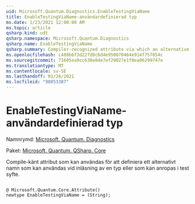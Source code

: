 ```yaml
---
uid: Microsoft.Quantum.Diagnostics.EnableTestingViaName
title: EnableTestingViaName-användardefinierad typ
ms.date: 1/23/2021 12:00:00 AM
ms.topic: article
qsharp.kind: udt
qsharp.namespace: Microsoft.Quantum.Diagnostics
qsharp.name: EnableTestingViaName
qsharp.summary: Compiler-recognized attribute via which an alternative name can be defined that may be used when loading a type or callable for testing purposes.
ms.openlocfilehash: c488b6f3d22fd0c6d4e950070464e914f757654c
ms.sourcegitcommit: 71605ea9cc630e84e7ef29027e1f0ea06299747e
ms.translationtype: MT
ms.contentlocale: sv-SE
ms.lasthandoff: 01/26/2021
ms.locfileid: "98853387"
---
```

# <a name="enabletestingvianame-user-defined-type"></a>EnableTestingViaName-användardefinierad typ

Namnrymd: [Microsoft. Quantum. Diagnostics](xref:Microsoft.Quantum.Diagnostics)

Paket: [Microsoft. Quantum. QSharp. Core](https://nuget.org/packages/Microsoft.Quantum.QSharp.Core)


Compile-känt attribut som kan användas för att definiera ett alternativt namn som kan användas vid inläsning av en typ eller som kan anropas i test syfte.

```qsharp

@ Microsoft.Quantum.Core.Attribute()
newtype EnableTestingViaName = (String);
```

